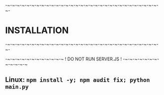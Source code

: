 -~-~-~-~-~-~-~-~-~-~-~-~-~-~-~-~-~-~-~-~-~-~-~-~-~-~-~-~-~-~-~-~-
#                        INSTALLATION
-~-~-~-~-~-~-~-~-~-~-~-~-~-~-~-~-~-~-~-~-~-~-~-~-~-~-~-~-~-~-~-~-

-~-~-~-~-~-~-~-~-~-~-~-~
! DO NOT RUN SERVER.JS !
-~-~-~-~-~-~-~-~-~-~-~-~

  ## Linux: `npm install -y; npm audit fix; python main.py`
